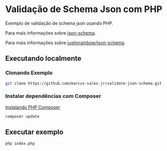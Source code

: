 # Validação de Schema Json com PHP

Exemplo de validação de schema json usando PHP.

Para mais informações sobre [json-schema](http://json-schema.org/).

Para mais informações sobre [justinrainbow/json-schema](https://github.com/justinrainbow/json-schema).


## Executando localmente
### Clonando Exemplo
```bash
git clone https://github.com/marcus-sales-jr/validate-json-schema.git
```
### Instalar dependências com Composer
[Instalando PHP Composer](https://getcomposer.org/doc/00-intro.md)
```bash
composer update
```

## Executar exemplo 
```php
php index.php
```

